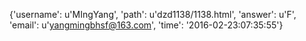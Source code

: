 {'username': u'MIngYang', 'path': u'dzd1138/1138.html', 'answer': u'F', 'email': u'yangmingbhsf@163.com', 'time': '2016-02-23:07:35:55'}